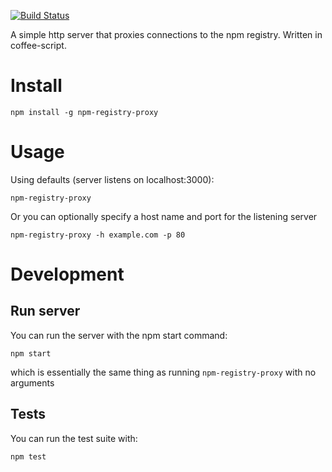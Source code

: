 [![Build Status](https://api.travis-ci.org/jgannonjr/npm-registry-proxy.png?branch=master)](https://travis-ci.org/jgannonjr/npm-registry-proxy)

A simple http server that proxies connections to the npm registry.  Written in coffee-script.


# Install

    npm install -g npm-registry-proxy


# Usage
  
Using defaults (server listens on localhost:3000):

    npm-registry-proxy

Or you can optionally specify a host name and port for the listening server

    npm-registry-proxy -h example.com -p 80


# Development

## Run server

You can run the server with the npm start command:

    npm start

which is essentially the same thing as running `npm-registry-proxy` with no arguments

## Tests

You can run the test suite with:

    npm test